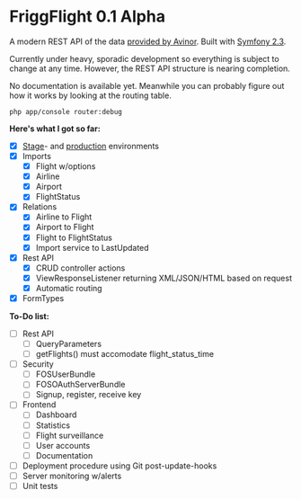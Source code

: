 FriggFlight 0.1 Alpha
========

A modern REST API of the data [provided by Avinor](http://www.avinor.no/avinor/trafikk/50_Flydata). Built with [Symfony 2.3](https://github.com/symfony/symfony).

Currently under heavy, sporadic development so everything is subject to change at any time. However, the REST API structure is nearing completion.

No documentation is available yet. Meanwhile you can probably figure out how it works by looking at the routing table.

	php app/console router:debug

**Here's what I got so far:**

- [x] [Stage](http://dev.flyapi.no)- and [production](http://www.flyapi.no) environments
- [x] Imports
    - [x] Flight w/options
    - [x] Airline
    - [x] Airport
    - [x] FlightStatus
- [x] Relations
    - [x] Airline to Flight
    - [x] Airport to Flight
    - [x] Flight to FlightStatus
    - [x] Import service to LastUpdated
- [x] Rest API
    - [x] CRUD controller actions
    - [x] ViewResponseListener returning XML/JSON/HTML based on request
    - [x] Automatic routing
- [x] FormTypes

**To-Do list:**

- [ ] Rest API
	- [ ] QueryParameters
	- [ ] getFlights() must accomodate flight_status_time
- [ ] Security
    - [ ] FOSUserBundle
    - [ ] FOSOAuthServerBundle
    - [ ] Signup, register, receive key
- [ ] Frontend
    - [ ] Dashboard
    - [ ] Statistics
    - [ ] Flight surveillance
    - [ ] User accounts
    - [ ] Documentation
- [ ] Deployment procedure using Git post-update-hooks
- [ ] Server monitoring w/alerts
- [ ] Unit tests
